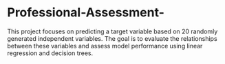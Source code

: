 # Professional-Assessment-
This project focuses on predicting a target variable based on 20 randomly generated independent variables. The goal is to evaluate the relationships between these variables and assess model performance using linear regression and decision trees.
